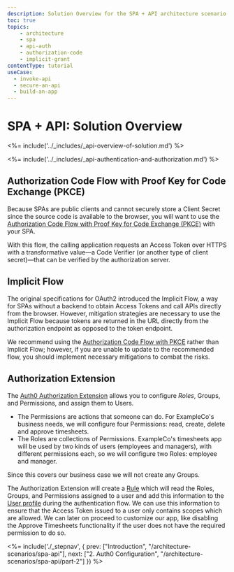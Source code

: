 ```yaml
---
description: Solution Overview for the SPA + API architecture scenario
toc: true
topics:
    - architecture
    - spa
    - api-auth
    - authorization-code
    - implicit-grant
contentType: tutorial
useCase:
  - invoke-api
  - secure-an-api
  - build-an-app
---
```


# SPA + API: Solution Overview

<%= include('../_includes/_api-overview-of-solution.md') %>

<%= include('../_includes/_api-authentication-and-authorization.md') %>

## Authorization Code Flow with Proof Key for Code Exchange (PKCE)

Because SPAs are public clients and cannot securely store a Client Secret since the source code is available to the browser, you will want to use the [Authorization Code Flow with Proof Key for Code Exchange (PKCE)](/flows/authorization-code-flow-with-proof-key-for-code-exchange-pkce) with your SPA. 

With this flow, the calling application requests an Access Token over HTTPS with a transformative value&mdash;a Code Verifier (or another type of client secret)&mdash;that can be verified by the authorization server. 


## Implicit Flow

The original specifications for OAuth2 introduced the Implicit Flow, a way for SPAs without a backend to obtain Access Tokens and call APIs directly from the browser. However, mitigation strategies are necessary to use the Implicit Flow because tokens are returned in the URL directly from the authorization endpoint as opposed to the token endpoint. 

We recommend using the [Authorization Code Flow with PKCE](https://auth0.com/docs/flows/authorization-code-flow) rather than Implicit Flow; however, if you are unable to update to the recommended flow, you should implement necessary mitigations to combat the risks. 

## Authorization Extension

The [Auth0 Authorization Extension](/extensions/authorization-extension) allows you to configure <dfn data-key="role">Roles</dfn>, Groups, and Permissions, and assign them to Users.

- The Permissions are actions that someone can do. For ExampleCo's business needs, we will configure four Permissions: read, create, delete and approve timesheets.
- The Roles are collections of Permissions. ExampleCo's timesheets app will be used by two kinds of users (employees and managers), with different permissions each, so we will configure two Roles: employee and manager.

Since this covers our business case we will not create any Groups.

The Authorization Extension will create a [Rule](/rules) which will read the Roles, Groups, and Permissions assigned to a user and add this information to the [User profile](/rules/current#rule-syntax) during the authentication flow. We can use this information to ensure that the Access Token issued to a user only contains scopes which are allowed. We can later on proceed to customize our app, like disabling the Approve Timesheets functionality if the user does not have the required permission to do so.

<%= include('./_stepnav', {
 prev: ["Introduction", "/architecture-scenarios/spa-api"], next: ["2. Auth0 Configuration", "/architecture-scenarios/spa-api/part-2"]
}) %>
